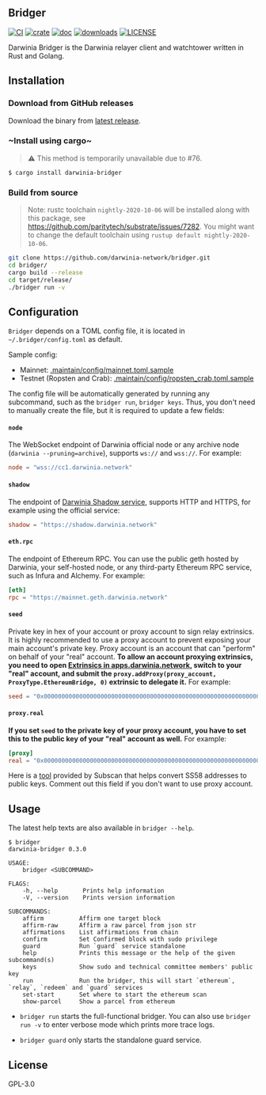 ## Bridger

[![CI](https://github.com/darwinia-network/bridger/workflows/CI/badge.svg)](https://github.com/darwinia-network/bridger/actions)
[![crate](https://img.shields.io/crates/v/darwinia-bridger.svg)](https://crates.io/crates/darwinia-bridger)
[![doc](https://img.shields.io/badge/current-docs-brightgreen.svg)](https://docs.rs/darwinia-bridger/)
[![downloads](https://img.shields.io/crates/d/darwinia-bridger.svg)](https://crates.io/crates/darwinia-bridger)
[![LICENSE](https://img.shields.io/crates/l/darwinia-bridger.svg)](https://choosealicense.com/licenses/gpl/)

Darwinia Bridger is the Darwinia relayer client and watchtower written in Rust and Golang.

## Installation

### Download from GitHub releases

Download the binary from [latest release](https://github.com/darwinia-network/bridger/releases/latest).

### ~Install using cargo~

> ⚠️ This method is temporarily unavailable due to #76.

```
$ cargo install darwinia-bridger
```

### Build from source

> Note: rustc toolchain `nightly-2020-10-06` will be installed along with this package, see <https://github.com/paritytech/substrate/issues/7282>. You might want to change the default toolchain using `rustup default nightly-2020-10-06`.

```bash
git clone https://github.com/darwinia-network/bridger.git
cd bridger/
cargo build --release
cd target/release/
./bridger run -v
```

## Configuration

`Bridger` depends on a TOML config file, it is located in `~/.bridger/config.toml` as default.

Sample config:

- Mainnet: [.maintain/config/mainnet.toml.sample](.maintain/config/mainnet.toml.sample)
- Testnet (Ropsten and Crab): [.maintain/config/ropsten_crab.toml.sample](.maintain/config/ropsten_crab.toml.sample)

The config file will be automatically generated by running any subcommand, such as the `bridger run`, `bridger keys`. Thus, you don't need to manually create the file, but it is required to update a few fields:

#### `node`

The WebSocket endpoint of Darwinia official node or any archive node (`darwinia --pruning=archive`), supports `ws://` and `wss://`. For example:

```toml
node = "wss://cc1.darwinia.network"
```

#### `shadow`

The endpoint of [Darwinia Shadow service](https://github.com/darwinia-network/shadow), supports HTTP and HTTPS, for example using the official service:

```toml
shadow = "https://shadow.darwinia.network"
```

#### `eth.rpc`

The endpoint of Ethereum RPC. You can use the public geth hosted by Darwinia, your self-hosted node, or any third-party Ethereum RPC service, such as Infura and Alchemy. For example:

```toml
[eth]
rpc = "https://mainnet.geth.darwinia.network"
```

#### `seed`

Private key in hex of your account or proxy account to sign relay extrinsics. It is highly recommended to use a proxy account to prevent exposing your main account's private key. Proxy account is an account that can "perform" on behalf of your "real" account. **To allow an account proxying extrinsics, you need to open [Extrinsics in apps.darwinia.network](https://apps.darwinia.network/#/extrinsics), switch to your "real" account, and submit the `proxy.addProxy(proxy_account, ProxyType.EthereumBridge, 0)` extrinsic to delegate it.** For example:

```toml
seed = "0x0000000000000000000000000000000000000000000000000000000000000000"
```

#### `proxy.real`

**If you set `seed` to the private key of your proxy account, you have to set this to the public key of your "real" account as well.** For example:

```toml
[proxy]
real = "0x0000000000000000000000000000000000000000000000000000000000000000"
```

Here is a [tool](https://polkadot.subscan.io/tools/ss58_transform) provided by Subscan that helps convert SS58 addresses to public keys. Comment out this field if you don't want to use proxy account.

## Usage

The latest help texts are also available in `bridger --help`.

```
$ bridger
darwinia-bridger 0.3.0

USAGE:
    bridger <SUBCOMMAND>

FLAGS:
    -h, --help       Prints help information
    -V, --version    Prints version information

SUBCOMMANDS:
    affirm          Affirm one target block
    affirm-raw      Affirm a raw parcel from json str
    affirmations    List affirmations from chain
    confirm         Set Confirmed block with sudo privilege
    guard           Run `guard` service standalone
    help            Prints this message or the help of the given subcommand(s)
    keys            Show sudo and technical committee members' public key
    run             Run the bridger, this will start `ethereum`, `relay`, `redeem` and `guard` services
    set-start       Set where to start the ethereum scan
    show-parcel     Show a parcel from ethereum
```

- `bridger run` starts the full-functional bridger. You can also use ```bridger run -v``` to enter verbose mode which prints more trace logs.

- `bridger guard` only starts the standalone guard service.

## License

GPL-3.0
